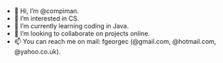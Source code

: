 - 👋 Hi, I’m @compiman.
- 👀 I’m interested in CS.
- 🌱 I’m currently learning coding in Java.
- 💞️ I’m looking to collaborate on projects online.
- 📫 You can reach me on mail: fgeorgec (@gmail.com, @hotmail.com, @yahoo.co.uk).

<!---
compiman/compiman is a ✨ special ✨ repository because its `README.md` (this file) appears on your GitHub profile.
You can click the Preview link to take a look at your changes.
--->
